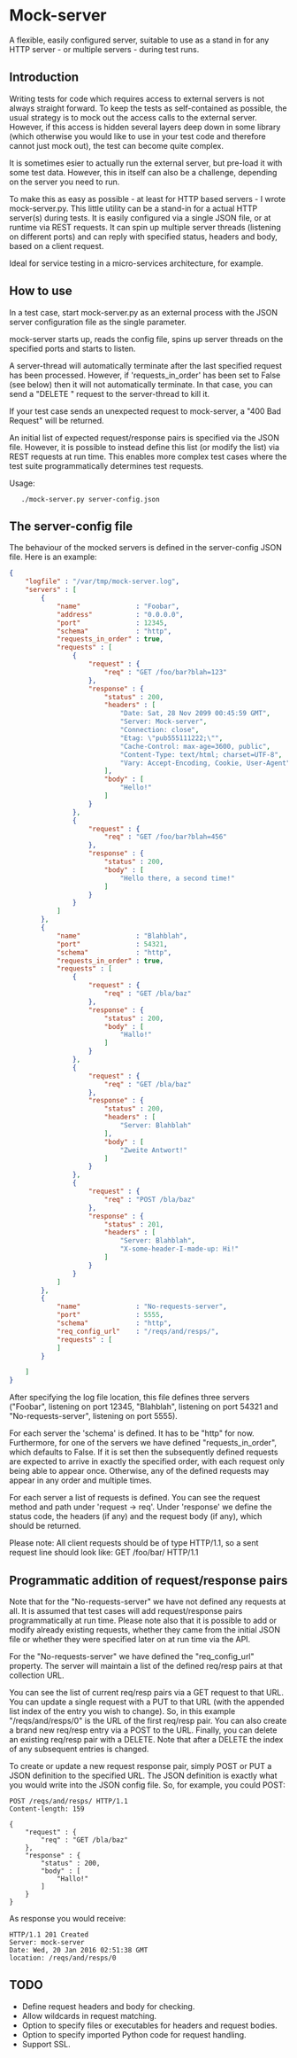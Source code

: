 # Mock-server

A flexible, easily configured server, suitable to use as a stand in for any
HTTP server - or multiple servers - during test runs.

## Introduction

Writing tests for code which requires access to external servers is not always
straight forward. To keep the tests as self-contained as possible, the usual
strategy is to mock out the access calls to the external server. However, if
this access is hidden several layers deep down in some library (which otherwise
you would like to use in your test code and therefore cannot just mock out),
the test can become quite complex.

It is sometimes esier to actually run the external server, but pre-load it with
some test data. However, this in itself can also be a challenge, depending on
the server you need to run.

To make this as easy as possible - at least for HTTP based servers - I wrote
mock-server.py. This little utility can be a stand-in for a actual HTTP
server(s) during tests. It is easily configured via a single JSON file, or at
runtime via REST requests. It can spin up multiple server threads (listening on
different ports) and can reply with specified status, headers and body, based
on a client request.

Ideal for service testing in a micro-services architecture, for example.

## How to use

In a test case, start mock-server.py as an external process with the JSON
server configuration file as the single parameter.

mock-server starts up, reads the config file, spins up server threads on the
specified ports and starts to listen.

A server-thread will automatically terminate after the last specified request
has been processed. However, if 'requests_in_order' has been set to False (see
below) then it will not automatically terminate. In that case, you can send a
"DELETE <server-name>" request to the server-thread to kill it.

If your test case sends an unexpected request to mock-server, a "400 Bad
Request" will be returned.

An initial list of expected request/response pairs is specified via the JSON
file. However, it is possible to instead define this list (or modify the list)
via REST requests at run time. This enables more complex test cases where the
test suite programmatically determines test requests.

Usage:

```
   ./mock-server.py server-config.json
```

## The server-config file

The behaviour of the mocked servers is defined in the server-config JSON file.
Here is an example:

```json
{
    "logfile" : "/var/tmp/mock-server.log",
    "servers" : [
        {
            "name"              : "Foobar",
            "address"           : "0.0.0.0",
            "port"              : 12345,
            "schema"            : "http",
            "requests_in_order" : true,
            "requests" : [
                {
                    "request" : {
                        "req" : "GET /foo/bar?blah=123"
                    },
                    "response" : {
                        "status" : 200,
                        "headers" : [
                            "Date: Sat, 28 Nov 2099 00:45:59 GMT",
                            "Server: Mock-server",
                            "Connection: close",
                            "Etag: \"pub555111222;\"",
                            "Cache-Control: max-age=3600, public",
                            "Content-Type: text/html; charset=UTF-8",
                            "Vary: Accept-Encoding, Cookie, User-Agent"
                        ],
                        "body" : [
                            "Hello!"
                        ]
                    }
                },
                {
                    "request" : {
                        "req" : "GET /foo/bar?blah=456"
                    },
                    "response" : {
                        "status" : 200,
                        "body" : [
                            "Hello there, a second time!"
                        ]
                    }
                }
            ]
        },
        {
            "name"              : "Blahblah",
            "port"              : 54321,
            "schema"            : "http",
            "requests_in_order" : true,
            "requests" : [
                {
                    "request" : {
                        "req" : "GET /bla/baz"
                    },
                    "response" : {
                        "status" : 200,
                        "body" : [
                            "Hallo!"
                        ]
                    }
                },
                {
                    "request" : {
                        "req" : "GET /bla/baz"
                    },
                    "response" : {
                        "status" : 200,
                        "headers" : [
                            "Server: Blahblah"
                        ],
                        "body" : [
                            "Zweite Antwort!"
                        ]
                    }
                },
                {
                    "request" : {
                        "req" : "POST /bla/baz"
                    },
                    "response" : {
                        "status" : 201,
                        "headers" : [
                            "Server: Blahblah",
                            "X-some-header-I-made-up: Hi!"
                        ]
                    }
                }
            ]
        },
        {
            "name"              : "No-requests-server",
            "port"              : 5555,
            "schema"            : "http",
            "req_config_url"    : "/reqs/and/resps/",
            "requests" : [
            ]
        }

    ]
}
```

After specifying the log file location, this file defines three servers
("Foobar", listening on port 12345, "Blahblah", listening on port 54321 and
"No-requests-server", listening on port 5555).

For each server the 'schema' is defined. It has to be "http" for now.
Furthermore, for one of the servers we have defined "requests_in_order", which
defaults to False. If it is set then the subsequently defined requests are
expected to arrive in exactly the specified order, with each request only being
able to appear once. Otherwise, any of the defined requests may appear in any
order and multiple times.

For each server a list of requests is defined. You can see the request method
and path under 'request -> req'. Under 'response' we define the status code,
the headers (if any) and the request body (if any), which should be returned.

Please note: All client requests should be of type HTTP/1.1, so a sent request
line should look like: GET /foo/bar/ HTTP/1.1

## Programmatic addition of request/response pairs

Note that for the "No-requests-server" we have not defined any requests at all.
It is assumed that test cases will add request/response pairs programmatically
at run time. Please note also that it is possible to add or modify already
existing requests, whether they came from the initial JSON file or whether they
were specified later on at run time via the API.

For the "No-requests-server" we have defined the "req_config_url" property.
The server will maintain a list of the defined req/resp pairs at that
collection URL.

You can see the list of current req/resp pairs via a GET request to that URL.
You can update a single request with a PUT to that URL (with the appended list
index of the entry you wish to change). So, in this example "/reqs/and/resps/0"
is the URL of the first req/resp pair. You can also create a brand new req/resp
entry via a POST to the URL. Finally, you can delete an existing req/resp pair
with a DELETE. Note that after a DELETE the index of any subsequent entries is
changed.

To create or update a new request response pair, simply POST or PUT a JSON
definition to the specified URL. The JSON definition is exactly what you would
write into the JSON config file. So, for example, you could POST:

```
POST /reqs/and/resps/ HTTP/1.1
Content-length: 159

{
    "request" : {
        "req" : "GET /bla/baz"
    },
    "response" : {
        "status" : 200,
        "body" : [
            "Hallo!"
        ]
    }
}
```

As response you would receive:

```
HTTP/1.1 201 Created
Server: mock-server 
Date: Wed, 20 Jan 2016 02:51:38 GMT
location: /reqs/and/resps/0
```

## TODO

* Define request headers and body for checking.
* Allow wildcards in request matching.
* Option to specify files or executables for headers and request bodies.
* Option to specify imported Python code for request handling.
* Support SSL.


